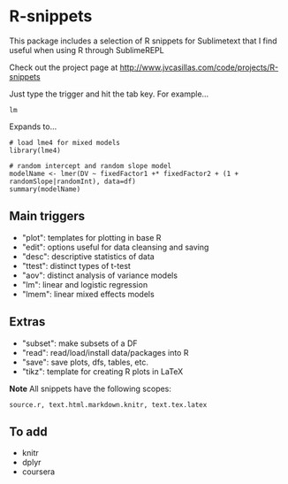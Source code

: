 R-snippets
==========

This package includes a selection of R snippets for Sublimetext that I find useful when using R through SublimeREPL

Check out the project page at http://www.jvcasillas.com/code/projects/R-snippets

Just type the trigger and hit the tab key. For example...

```
lm
```

Expands to...

```
# load lme4 for mixed models
library(lme4)

# random intercept and random slope model
modelName <- lmer(DV ~ fixedFactor1 +* fixedFactor2 + (1 + randomSlope|randomInt), data=df)
summary(modelName)

```

## Main triggers

- "plot": templates for plotting in base R
- "edit": options useful for data cleansing and saving
- "desc": descriptive statistics of data
- "ttest": distinct types of t-test
- "aov": distinct analysis of variance models
- "lm": linear and logistic regression
- "lmem": linear mixed effects models

## Extras

- "subset": make subsets of a DF
- "read": read/load/install data/packages into R
- "save": save plots, dfs, tables, etc.
- "tikz": template for creating R plots in LaTeX

**Note** All snippets have the following scopes:

```
source.r, text.html.markdown.knitr, text.tex.latex
```

## To add

- knitr
- dplyr
- coursera
